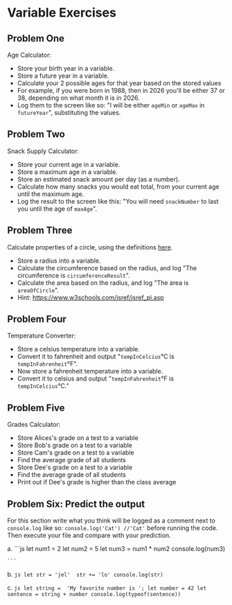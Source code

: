 
# Variable Exercises


## Problem One

Age Calculator:
 * Store your birth year in a variable.
 * Store a future year in a variable.
 * Calculate your 2 possible ages for that year based on the stored values
 * For example, if you were born in 1988, then in 2026 you'll be either 37 or 38, depending on what month it is in 2026.
 * Log them to the screen like so: "I will be either `ageMin` or `ageMax` in `futureYear`", substituting the values.

## Problem Two

Snack Supply Calculator:
 * Store your current age in a variable.
 * Store a maximum age in a variable.
 * Store an estimated snack amount per day (as a number).
 * Calculate how many snacks you would eat total, from your current age until the maximum age.
 * Log the result to the screen like this: "You will need `snackNumber` to last you until the age of `maxAge`".

## Problem Three

Calculate properties of a circle, using the definitions [here](http://math2.org/math/geometry/circles.htm).
 * Store a radius into a variable.
 * Calculate the circumference based on the radius, and log "The circumference is `circumferenceResult`".
 * Calculate the area based on the radius, and log "The area is `areaOfCircle`".
 * Hint: https://www.w3schools.com/jsref/jsref_pi.asp

## Problem Four

Temperature Converter:
 * Store a celsius temperature into a variable.
 * Convert it to fahrenheit and output "`tempInCelcius`°C is `tempInFahrenheit`°F".
 * Now store a fahrenheit temperature into a variable.
 * Convert it to celsius and output "`tempInFahrenheit`°F is `tempInCelcius`°C."


## Problem Five

Grades Calculator:
 * Store Alices's grade on a test to a variable
 * Store Bob's grade on a test to a variable
 * Store Cam's grade on a test to a variable
 * Find the average grade of all students
 * Store Dee's grade on a test to a variable
 * Find the average grade of all students
 * Print out if Dee's grade is higher than the class average

## Problem Six: Predict the output

For this section write what you think will be logged as a comment next to `console.log` like so: `console.log('Cat') //'Cat'` before running the code. Then execute your file and compare with your prediction.

a. 
    ```js
    let num1 = 2
    let num2 = 5
    let num3 = num1 * num2
    console.log(num3)
    
    ```

b. 
    ```js
    let str = 'jel' 
    str += 'lo'
    console.log(str)
    ```

c. 
    ```js
    let string =  'My favorite number is ';
    let number = 42
    let sentence = string + number
    console.log(typeof(sentence))
    ```


